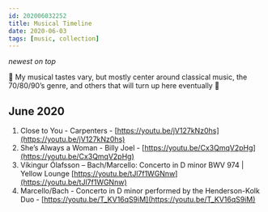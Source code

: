 ```yaml
---
id: 202006032252
title: Musical Timeline
date: 2020-06-03
tags: [music, collection]
---
```

*newest on top*

🎵 My musical tastes vary, but mostly center around classical music, the 70/80/90’s genre, and others that will turn up here eventually 🎵

## June 2020

1. Close to You - Carpenters - [https://youtu.be/jV127kNz0hs](https://youtu.be/jV127kNz0hs)
2. She’s Always a Woman - Billy Joel - [https://youtu.be/Cx3QmqV2pHg](https://youtu.be/Cx3QmqV2pHg)
3. Víkingur Ólafsson – Bach/Marcello: Concerto in D minor BWV 974 | Yellow Lounge [https://youtu.be/tJl7f1WGNnw](https://youtu.be/tJl7f1WGNnw)
4. Marcello/Bach - Concerto in D minor performed by the Henderson-Kolk Duo - [https://youtu.be/T_KV16qS9iM](https://youtu.be/T_KV16qS9iM)
